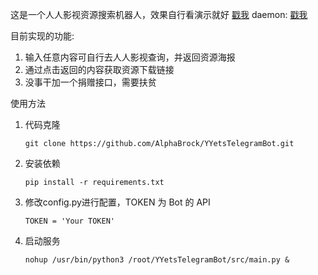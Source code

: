 这是一个人人影视资源搜索机器人，效果自行看演示就好 [戳我](https://cdn.jsdelivr.net/gh/AlphaBrock/md_img/macos/20200815222225.mp4)  daemon: [戳我](https://t.me/fuckyoucfbot)

目前实现的功能:
1. 输入任意内容可自行去人人影视查询，并返回资源海报
2. 通过点击返回的内容获取资源下载链接
3. 没事干加一个捐赠接口，需要扶贫

使用方法
1. 代码克隆
    ```
    git clone https://github.com/AlphaBrock/YYetsTelegramBot.git
    ```
2. 安装依赖
    ```
    pip install -r requirements.txt
    ```
3. 修改config.py进行配置，TOKEN 为 Bot 的 API
    ```
    TOKEN = 'Your TOKEN'
    ```
4. 启动服务
    ```
   nohup /usr/bin/python3 /root/YYetsTelegramBot/src/main.py &
   ```
